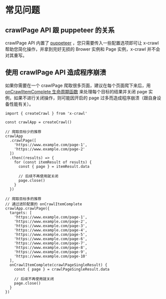 # 常见问题

## crawlPage API 跟 puppeteer 的关系

crawlPage API 内置了 [puppeteer](https://github.com/puppeteer/puppeteer) ，您只需要传入一些配置选项即可让 x-crawl 帮助您简化操作，并拿到完好无损的 Brower 实例和 Page 实例，x-crawl 并不会对其重写。

## 使用 crawlPage API 造成程序崩溃

如果你需要在一个 crawlPage 爬取很多页面，建议在每个页面爬下来后，用 [onCrawlItemComplete 生命周期函数](#onCrawlItemComplete) 来处理每个目标的结果并关闭 page 实例，如果不进行关闭操作，则可能因开启的 page 过多而造成程序崩溃（跟自身设备性能有关）。

```js{11,12,13,14,15,16,,17,,18,35,36,37,38,39,40}
import { createCrawl } from 'x-crawl'

const crawlApp = createCrawl()

// 爬取目标少的推荐
crawlApp
  .crawlPage([
    'https://www.example.com/page-1',
    'https://www.example.com/page-2'
  ])
  .then((results) => {
    for (const itemResult of results) {
      const { page } = itemResult.data

      // 后续不再使用就关闭
      page.close()
    }
  })

// 爬取目标多的推荐
// 通过进阶配置的 onCrawlItemComplete
crawlApp.crawlPage({
  targets: [
    'https://www.example.com/page-1',
    'https://www.example.com/page-2',
    'https://www.example.com/page-3',
    'https://www.example.com/page-4',
    'https://www.example.com/page-5',
    'https://www.example.com/page-6',
    'https://www.example.com/page-7',
    'https://www.example.com/page-8',
    'https://www.example.com/page-9',
    'https://www.example.com/page-10'
  ],
  onCrawlItemComplete(crawlPageSingleResult) {
    const { page } = crawlPageSingleResult.data

    // 后续不再使用就关闭
    page.close()
  }
})
```
